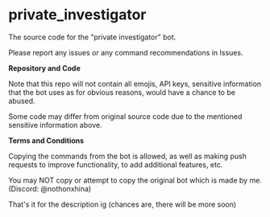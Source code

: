 # private_investigator
The source code for the "private investigator" bot.

Please report any issues or any command recommendations in Issues.

**Repository and Code**

Note that this repo will not contain all emojis, API keys, sensitive information that the bot uses as for obvious reasons, would have a chance to be abused.

Some code may differ from original source code due to the mentioned sensitive information above.

**Terms and Conditions**

Copying the commands from the bot is allowed, as well as making push requests to improve functionality, to add additional features, etc.

You may NOT copy or attempt to copy the original bot which is made by me. (Discord: @nothonxhina)


That's it for the description ig (chances are, there will be more soon)
